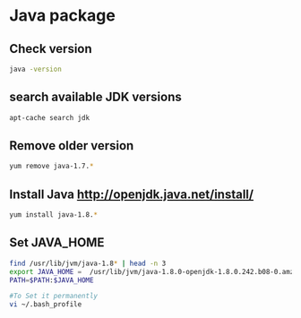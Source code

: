 # Java package

## Check version

```sh
java -version
```

## search available JDK versions

```sh
apt-cache search jdk
```

## Remove older version

```sh
yum remove java-1.7.*
```

## Install Java <http://openjdk.java.net/install/>

```sh
yum install java-1.8.*
```

## Set JAVA_HOME

```sh
find /usr/lib/jvm/java-1.8* | head -n 3
export JAVA_HOME =  /usr/lib/jvm/java-1.8.0-openjdk-1.8.0.242.b08-0.amzn2.0.1.x86_64
PATH=$PATH:$JAVA_HOME

#To Set it permanently
vi ~/.bash_profile
```
